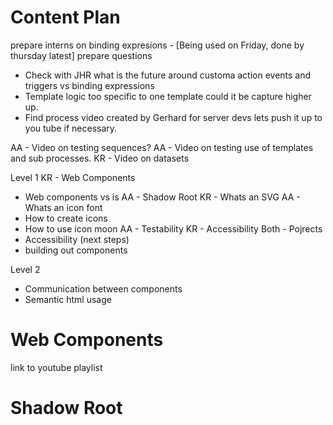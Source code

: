 # Content Plan

prepare interns on binding expresions - [Being used on Friday, done by thursday latest]
prepare questions

 - Check with JHR what is the future around customa action events and triggers vs binding expressions
 - Template logic too specific to one template could it be capture higher up.
 - Find process video created by Gerhard for server devs lets push it up to you tube if necessary.

AA - Video on testing sequences?
AA - Video on testing use of templates and sub processes.
KR - Video on datasets

Level 1
KR - Web Components
- Web components vs is
AA - Shadow Root
KR - Whats an SVG
AA - Whats an icon font
- How to create icons
- How to use icon moon
AA - Testability
KR - Accessibility
Both - Pojrects
- Accessibility (next steps)
- building out components

Level 2
- Communication between components
- Semantic html usage

# Web Components
link to youtube playlist

# Shadow Root
